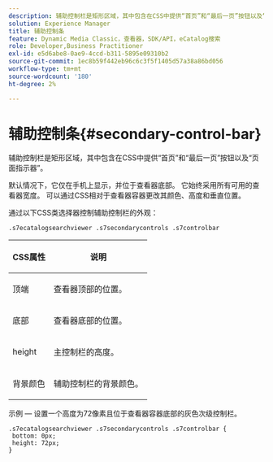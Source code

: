 ```yaml
---
description: 辅助控制栏是矩形区域，其中包含在CSS中提供“首页”和“最后一页”按钮以及“页面指示器”。
solution: Experience Manager
title: 辅助控制条
feature: Dynamic Media Classic，查看器，SDK/API，eCatalog搜索
role: Developer,Business Practitioner
exl-id: e5d6abe8-0ae9-4ccd-b311-5895e09310b2
source-git-commit: 1ec8b59f442eb96c6c3f5f1405d57a38a86bd056
workflow-type: tm+mt
source-wordcount: '180'
ht-degree: 2%

---
```


# 辅助控制条{#secondary-control-bar}

辅助控制栏是矩形区域，其中包含在CSS中提供“首页”和“最后一页”按钮以及“页面指示器”。

默认情况下，它仅在手机上显示，并位于查看器底部。 它始终采用所有可用的查看器宽度。 可以通过CSS相对于查看器容器更改其颜色、高度和垂直位置。

通过以下CSS类选择器控制辅助控制栏的外观：

`.s7ecatalogsearchviewer .s7secondarycontrols .s7controlbar`

<table id="table_2C8D322F57114A72B43053CB4539C65C"> 
 <thead> 
  <tr> 
   <th colname="col1" class="entry"> <p> CSS属性 </p> </th> 
   <th colname="col2" class="entry"> <p>说明 </p> </th> 
  </tr> 
 </thead>
 <tbody> 
  <tr> 
   <td colname="col1"> <p> <span class="codeph"> 顶端 </span> </p> </td> 
   <td colname="col2"> <p>查看器顶部的位置。 </p> </td> 
  </tr> 
  <tr> 
   <td colname="col1"> <p> <span class="codeph"> 底部 </span> </p> </td> 
   <td colname="col2"> <p>查看器底部的位置。 </p> </td> 
  </tr> 
  <tr> 
   <td colname="col1"> <p> <span class="codeph"> height </span> </p> </td> 
   <td colname="col2"> <p>主控制栏的高度。 </p> </td> 
  </tr> 
  <tr> 
   <td colname="col1"> <p> <span class="codeph"> 背景颜色  </span> </p> </td> 
   <td colname="col2"> <p>辅助控制栏的背景颜色。 </p> </td> 
  </tr> 
 </tbody> 
</table>

示例 — 设置一个高度为72像素且位于查看器容器底部的灰色次级控制栏。

```
.s7ecatalogsearchviewer .s7secondarycontrols .s7controlbar {  
 bottom: 0px; 
 height: 72px; 
}
```
